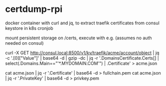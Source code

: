 # certdump-rpi
docker container with curl and jq, to extract traefik certificates from consul keystore in k8s cronjob

mount persistent storage on /certs, execute with e.g. (assumes no auth needed on consul)

curl -X GET http://consul.local:8500/v1/kv/traefik/acme/account/object | jq -c '.[0]["Value"]' | base64 -d | gzip -dc | jq -r '.DomainsCertificate.Certs[] | select(.Domains.Main=="'*.MYDOMAIN.COM'") | .Certificate' > acme.json 

cat acme.json | jq -r '.Certificate' | base64 -d > fullchain.pem 
cat acme.json | jq -r '.PrivateKey' | base64 -d > privkey.pem
